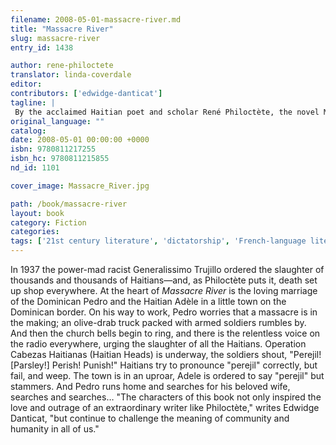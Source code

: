 ```yaml
---
filename: 2008-05-01-massacre-river.md
title: "Massacre River"
slug: massacre-river
entry_id: 1438

author: rene-philoctete
translator: linda-coverdale
editor: 
contributors: ['edwidge-danticat']
tagline: |
 By the acclaimed Haitian poet and scholar René Philoctète, the novel Massacre River: "a tour de force by an extraordinary writer" (Edwidge Danticat).
original_language: ""
catalog: 
date: 2008-05-01 00:00:00 +0000 
isbn: 9780811217255
isbn_hc: 9780811215855
nd_id: 1101

cover_image: Massacre_River.jpg

path: /book/massacre-river
layout: book
category: Fiction
categories: 
tags: ['21st century literature', 'dictatorship', 'French-language literature', 'Haiti', 'Haitian writers', 'Trujillo']
---
```

In 1937 the power-mad racist Generalissimo Trujillo ordered the slaughter of thousands and thousands of Haitians—and, as Philoctète puts it, death set up shop everywhere. At the heart of *Massacre River* is the loving marriage of the Dominican Pedro and the Haitian Adèle in a little town on the Dominican border. On his way to work, Pedro worries that a massacre is in the making; an olive-drab truck packed with armed soldiers rumbles by. And then the church bells begin to ring, and there is the relentless voice on the radio everywhere, urging the slaughter of all the Haitians. Operation Cabezas Haitianas (Haitian Heads) is underway, the soldiers shout, "Perejil! [Parsley!] Perish! Punish!" Haitians try to pronounce "perejil" correctly, but fail, and weep. The town is in an uproar, Adele is ordered to say "perejil" but stammers. And Pedro runs home and searches for his beloved wife, searches and searches… "The characters of this book not only inspired the love and outrage of an extraordinary writer like Philoctète," writes Edwidge Danticat, "but continue to challenge the meaning of community and humanity in all of us."





